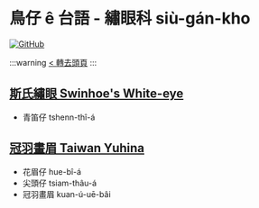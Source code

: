 # 鳥仔 ê 台語 - 繡眼科 siù-gán-kho

[![GitHub](https://img.shields.io/badge/GitHub-black?logo=github)](https://github.com/siansiansu/tsiau-a-e-mia)

:::warning
[< 轉去頭頁](https://hackmd.io/@siansiansu/Hy4VzNvha)
:::

## [斯氏繡眼 Swinhoe's White-eye](https://www.instagram.com/p/CkqjSK4vZYx/)

- 青笛仔 tshenn-thî-á

## [冠羽畫眉 Taiwan Yuhina](https://www.instagram.com/p/Cm0uK0EvTnw/)

- 花眉仔 hue-bî-á
- 尖頭仔 tsiam-thâu-á
- 冠羽畫眉 kuan-ú-uē-bâi
